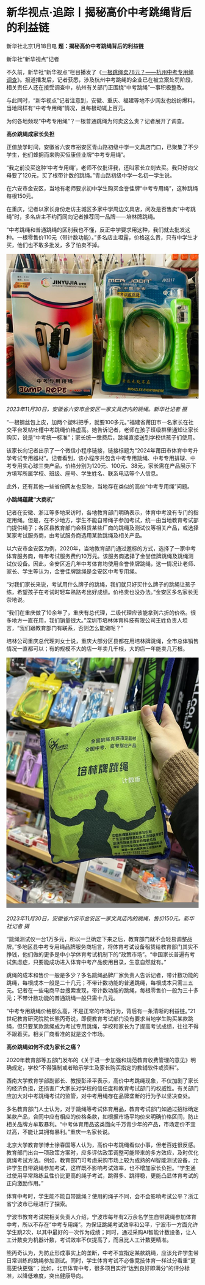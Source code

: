 # 新华视点·追踪丨揭秘高价中考跳绳背后的利益链

新华社北京1月18日电 **题：揭秘高价中考跳绳背后的利益链**

新华社“新华视点”记者

不久前，新华社“新华视点”栏目播发了《[一根跳绳卖78元？——杭州中考专用绳调查](https://news.qq.com/rain/a/20231123A07GJ500)》。报道播发后，记者获悉，涉及杭州中考跳绳的企业已在被立案处罚阶段，相关责任人还在接受调查中，杭州有关部门正围绕“中考跳绳”一事积极整改。

与此同时，“新华视点”记者注意到，安徽、重庆、福建等地不少网友也纷纷爆料，当地同样有“中考专用绳”情况，且每根动辄上百元。

为何各地频现“中考专用绳”？一根普通跳绳为何卖这么贵？记者展开了调查。

**高价跳绳成家长负担**

正值放学时间，安徽省六安市裕安区青山路初级中学一文具店门口，已聚集了不少学生，他们蜂拥而来购买恒康佳业牌“中考专用绳”。

“我之前没买这种‘中考专用绳’，老师不仅批评我，还叫家长立刻去买。我只好向父母要了120元，买了根带计数的跳绳。”青山路初级中学一名初一学生说。

在六安市金安区，当地有老师要求初中学生购买金誉佳牌“中考专用绳”，这种跳绳每根150元。

在重庆，记者以家长身份走访主城区多家中学周边文具店，问及是否售卖“中考跳绳”时，多名店主不约而同向记者推荐同一品牌——培林牌跳绳。

“中考跳绳和普通跳绳的区别我也不懂，反正中学要求用这种，我们就去批发这种。一根零售价110元（带计数功能）。”多名店主坦露，价格这么贵，只有中学生才买，他们也不敢多批发，多了怕卖不掉。

![5c958954a5fb5ff1c849302d1d9bc7c7.jpg](https://raw.githubusercontent.com/qqhsx/qqnews_image/main/2024/01/18/新华视点·追踪丨揭秘高价中考跳绳背后的利益链/5c958954a5fb5ff1c849302d1d9bc7c7.jpg)

_2023年11月30日，安徽省六安市金安区一家文具店内的跳绳。新华社记者 摄_

“一根钢丝包上皮，加两个塑料把手，就要100多元。”福建省莆田市一名家长在社交平台发帖吐槽中考跳绳价格虚高。她告诉记者，老师在孩子班级群里通知让家长购买，说是“中考统一标准”；家长统一缴费后，跳绳直接送到学校供孩子们使用。

该家长向记者出示了一个微信小程序链接，链接标题为“2024年莆田市体育中考升学考试专用器材”。记者看到，该小程序共包含中考专用跳绳、中考专用排球、中考专用实心球三类产品，价格分别为120元、100元、38元，家长需在产品展示下方填写所属学校、班级、座号、学生姓名、联系电话等个人信息。

此外，还有其他一些省份网友也反映，当地存在类似的高价“中考专用绳”问题。

**小跳绳蕴藏“大商机”**

记者在安徽、浙江等多地采访时，各地教育部门明确表示，体育中考没有专门的指定用绳。但是，在不少地方，学生不能自带绳子参加考试，统一由当地教育考试部门提供绳子；各区县教育部门会租赁某些厂商的跳绳及测试仪等相关产品，或选择某家考试服务商，由考试服务商选用某款跳绳及相关产品。

以六安市金安区为例，2020年，当地教育部门通过邀标的方式，选择了一家中考体育服务商，每年考试服务费约10万元。该服务商选择了金誉佳牌跳绳及跳绳测试仪设备。因此，金安区近几年中考体育均使用金誉佳牌跳绳，这一情况让老师、家长、学生等认为，金誉佳牌跳绳是金安区中考专用绳。

“对我们家长来说，考试用什么牌子的跳绳，我们就只好买什么牌子的跳绳让孩子练，希望孩子在考试时轻车熟路考出好成绩。价格贵也没办法。”金安区多名家长无奈地说。

“我们在重庆做了10余年了，重庆有总代理，二级代理应该能拿到六折的价格。很多地方一直在用，我们销量很大。”深圳市培林体育科技有限公司王姓负责人坦言，“我们跟教育部门有联系，否则怎么能做呢？”

培林公司重庆总代理刘女士说，重庆大部分区县都在用培林牌跳绳，全市总体销售情况一直都可以；有的规模不大的店一年卖几千根，大的店一年能卖几万根。

![7a731fef7291783233c3d3cdd7b30a1a.jpg](https://raw.githubusercontent.com/qqhsx/qqnews_image/main/2024/01/18/新华视点·追踪丨揭秘高价中考跳绳背后的利益链/7a731fef7291783233c3d3cdd7b30a1a.jpg)

 _2023年11月30日，安徽省六安市金安区一家文具店内的跳绳，售价150元。新华社记者
摄_

“跳绳测试仪一台1万多元，所以一旦确定下来之后，教育部门就不会轻易调整品牌。”多地区县中考专用绳品牌服务商坦言，将体育考试设备租赁给教育部门其实不挣钱，他们做的更多是中小学体育考试机制下的“政策市场”。“中国家长普遍有考试焦虑症，只要能成功进入体育中考产品使用目录，生意自然就有。”

跳绳的成本和售价一般是多少？多名跳绳品牌厂家负责人告诉记者，带计数功能的跳绳，每根成本一般是二十几元；不带计数功能的普通跳绳，每根成本只需三五元。记者在一些电商平台搜索发现，带计数功能的跳绳，每根零售价一般为三十多元；不带计数功能的普通跳绳一般只需十几元。

“中考专用跳绳价格那么高，不是正常的市场行为，背后有一条清晰的利益链。”21世纪教育研究院院长熊丙奇说，即便教育考试部门没有要求当地学生购买某款跳绳，但只要某款跳绳成为考试专用跳绳，学校和家长为了提高考试成绩，往往不得不跟着买。相关厂商看准的就是这个市场。

**高价跳绳如何不成为家长之痛？**

2020年教育部等五部门发布的《关于进一步加强和规范教育收费管理的意见》明确规定，学校“不得强制或者暗示学生及家长购买指定的教辅软件或资料”。

西南大学教育学部副部长、教授彭泽平表示，高价中考跳绳现象，不仅加剧了家长的经济负担，还损害广大家长对学校的信任度和教育考试部门的权威性。有关部门应加大对中考跳绳考试的监管，对中考用绳存在品牌垄断的行为予以坚决查处。

多名教育部门人士认为，对于跳绳等考试体育用品，教育考试部门如通过招标确定某款产品，合同中应有相应的价格条款，如根据市场平均价来明确价格区间，防止相关品牌方牟取暴利。“中考体育用品这类面向千万青少年的产品，市场定价不宜过高，不能让其拥有暴利。”重庆一名家长说。

北京大学教育学博士徐春国等人认为，高价中考跳绳看似小事，但老百姓很反感。教育部门出台一项政策方案时，应多评估政策调整可能带来的多方效应，及时优化跳绳考试方法。例如，教育部门可考虑采购市场上较为成熟的AI智能测试设备，允许学生自带跳绳参加考试，这样既不影响考试效率，也不增加家长负担。“学生通过使用平常熟练且性价比更高的绳子考试，跳得多、跳得稳，更能凸显体育考试的正向激励作用。”

体育中考时，学生能不能自带跳绳？使用的绳子不同，会不会影响考试公平？浙江省宁波市已经进行了探索。

宁波市教育考试院相关负责人介绍，宁波市每年有2万余名学生自带跳绳参加体育中考，所以不存在“中考专用绳”。为保证跳绳考试效率和公平，宁波市一方面允许学生跳2次，以其中最好的一次作为成绩；同时，通过采购AI智能计数设备，让人工计数变为机器计数，考试效率不仅提高了，而且比人工计数更精准。

熊丙奇认为，为防止形成事实上的垄断，中考不宜指定某款跳绳，应该允许学生带日常训练的跳绳参加测试。同时，学生体育考试不必像竞技体育一样过分看重“更高更快更强”；比如，北京体育中考，很多项目实行“达到良好即满分”的评分标准，以降低难度，突出健康导向。

